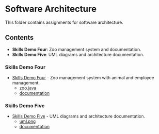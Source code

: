 # Software Architecture

This folder contains assignments for software architecture.

## Contents

- **Skills Demo Four**: Zoo management system and documentation.
- **Skills Demo Five**: UML diagrams and architecture documentation.

### Skills Demo Four

- [Skills Demo Four](Skills%20Demo%20Four) - Zoo management system with animal and employee management.
    - [zoo.java](Skills%20Demo%20Four/zoo.java)
    - [documentation](Skills%20Demo%20Four/Documentation%20for%20zoo.pdf)

### Skills Demo Five

- [Skills Demo Five](Skills%20Demo%20Five) - UML diagrams and architecture documentation.
    - [uml.png](Skills%20Demo%20Five/uml.png)
    - [documentation](Skills%20Demo%20Five/Skills%20Demo%20Five.pdf)
